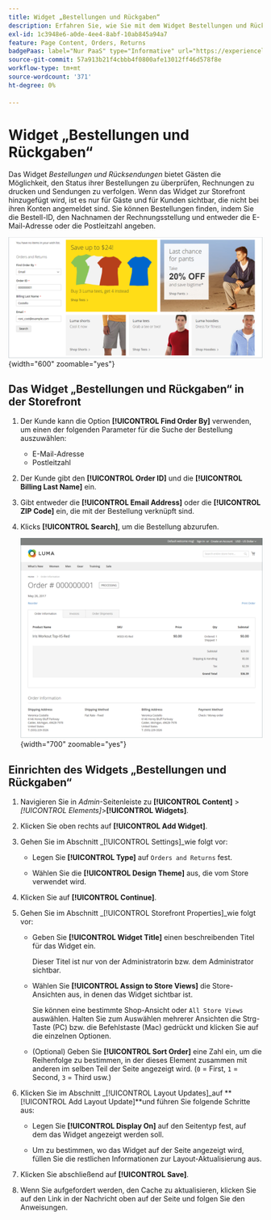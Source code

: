 ```yaml
---
title: Widget „Bestellungen und Rückgaben“
description: Erfahren Sie, wie Sie mit dem Widget Bestellungen und Rücksendungen Kunden die Möglichkeit geben, den Status ihrer Bestellungen zu überprüfen, Rechnungen zu drucken und Sendungen zu verfolgen.
exl-id: 1c3948e6-a0de-4ee4-8abf-10ab845a94a7
feature: Page Content, Orders, Returns
badgePaas: label="Nur PaaS" type="Informative" url="https://experienceleague.adobe.com/en/docs/commerce/user-guides/product-solutions" tooltip="Gilt nur für Adobe Commerce in Cloud-Projekten (von Adobe verwaltete PaaS-Infrastruktur) und lokale Projekte."
source-git-commit: 57a913b21f4cbbb4f0800afe13012ff46d578f8e
workflow-type: tm+mt
source-wordcount: '371'
ht-degree: 0%

---
```


# Widget „Bestellungen und Rückgaben“

Das Widget _Bestellungen und Rücksendungen_ bietet Gästen die Möglichkeit, den Status ihrer Bestellungen zu überprüfen, Rechnungen zu drucken und Sendungen zu verfolgen. Wenn das Widget zur Storefront hinzugefügt wird, ist es nur für Gäste und für Kunden sichtbar, die nicht bei ihren Konten angemeldet sind. Sie können Bestellungen finden, indem Sie die Bestell-ID, den Nachnamen der Rechnungsstellung und entweder die E-Mail-Adresse oder die Postleitzahl angeben.

![Widget „Bestellungen und Rückgaben“ in der Seitenleiste der Storefront](./assets/storefront-widget-orders-returns-sidebar.png){width="600" zoomable="yes"}

## Das Widget „Bestellungen und Rückgaben“ in der Storefront

1. Der Kunde kann die Option **[!UICONTROL Find Order By]** verwenden, um einen der folgenden Parameter für die Suche der Bestellung auszuwählen:

   - E-Mail-Adresse
   - Postleitzahl

1. Der Kunde gibt den **[!UICONTROL Order ID]** und die **[!UICONTROL Billing Last Name]** ein.

1. Gibt entweder die **[!UICONTROL Email Address]** oder die **[!UICONTROL ZIP Code]** ein, die mit der Bestellung verknüpft sind.

1. Klicks **[!UICONTROL Search]**, um die Bestellung abzurufen.

   ![Bestellinformationen werden in der Storefront angezeigt](./assets/storefront-widget-orders-returns-view.png){width="700" zoomable="yes"}

## Einrichten des Widgets „Bestellungen und Rückgaben“

1. Navigieren Sie in _Admin_-Seitenleiste zu **[!UICONTROL Content]** > _[!UICONTROL Elements]_>**[!UICONTROL Widgets]**.

1. Klicken Sie oben rechts auf **[!UICONTROL Add Widget]**.

1. Gehen Sie im Abschnitt _[!UICONTROL Settings]_wie folgt vor:

   - Legen Sie **[!UICONTROL Type]** auf `Orders and Returns` fest.

   - Wählen Sie die **[!UICONTROL Design Theme]** aus, die vom Store verwendet wird.

1. Klicken Sie auf **[!UICONTROL Continue]**.

1. Gehen Sie im Abschnitt _[!UICONTROL Storefront Properties]_wie folgt vor:

   - Geben Sie **[!UICONTROL Widget Title]** einen beschreibenden Titel für das Widget ein.

     Dieser Titel ist nur von der Administratorin bzw. dem Administrator sichtbar.

   - Wählen Sie **[!UICONTROL Assign to Store Views]** die Store-Ansichten aus, in denen das Widget sichtbar ist.

     Sie können eine bestimmte Shop-Ansicht oder `All Store Views` auswählen. Halten Sie zum Auswählen mehrerer Ansichten die Strg-Taste (PC) bzw. die Befehlstaste (Mac) gedrückt und klicken Sie auf die einzelnen Optionen.

   - (Optional) Geben Sie **[!UICONTROL Sort Order]** eine Zahl ein, um die Reihenfolge zu bestimmen, in der dieses Element zusammen mit anderen im selben Teil der Seite angezeigt wird. (`0` = First, `1` = Second, `3` = Third usw.)

1. Klicken Sie im Abschnitt _[!UICONTROL Layout Updates]_auf **[!UICONTROL Add Layout Update]**und führen Sie folgende Schritte aus:

   - Legen Sie **[!UICONTROL Display On]** auf den Seitentyp fest, auf dem das Widget angezeigt werden soll.

   - Um zu bestimmen, wo das Widget auf der Seite angezeigt wird, füllen Sie die restlichen Informationen zur Layout-Aktualisierung aus.

1. Klicken Sie abschließend auf **[!UICONTROL Save]**.

1. Wenn Sie aufgefordert werden, den Cache zu aktualisieren, klicken Sie auf den Link in der Nachricht oben auf der Seite und folgen Sie den Anweisungen.
